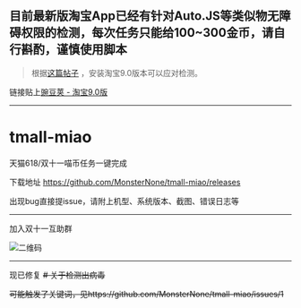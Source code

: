 ## 目前最新版淘宝App已经有针对Auto.JS等类似物无障碍权限的检测，每次任务只能给100~300金币，请自行斟酌，谨慎使用脚本

> 根据[这篇帖子](https://www.52pojie.cn/thread-1289675-1-1.html) ，安装淘宝9.0版本可以应对检测。

链接贴上[豌豆荚 - 淘宝9.0版](https://www.wandoujia.com/apps/32267/history_v253)

---

# tmall-miao
天猫618/双十一喵币任务一键完成

下载地址 https://github.com/MonsterNone/tmall-miao/releases

出现bug直接提issue，请附上机型、系统版本、截图、错误日志等

---

加入双十一互助群

![二维码](https://i.loli.net/2020/10/21/wOZtVjeWFmCkG9h.png)

---

现已修复 ~~# 关于检测出病毒~~

~~可能触发了关键词，见https://github.com/MonsterNone/tmall-miao/issues/1~~


